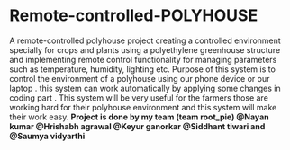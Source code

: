 # Remote-controlled-POLYHOUSE
A remote-controlled polyhouse project creating a controlled environment specially for crops and plants using a polyethylene greenhouse structure and implementing remote control functionality for managing parameters such as temperature, humidity, lighting etc.
Purpose of this system is to control the environment of a polyhouse using our phone device or our laptop .
this system can work automatically by applying some changes in coding part .
This system will be very useful for the farmers those are working hard for their polyhouse environment and this system will make their work easy.
**Project is done by my team (team root_pie) @Nayan kumar @Hrishabh agrawal @Keyur ganorkar @Siddhant tiwari and @Saumya vidyarthi**
